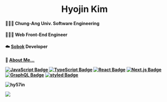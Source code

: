 <h1 align="center">Hyojin Kim</h1>
<p align="left">
<h4>👩🏻‍🎓 Chung-Ang Univ. Software Engineering</h4>
<h4>👩🏻‍💻 Web Front-End Engineer</h4>
<h4>☁️ <a href="https://sobok.vercel.app">Sobok</a> Developer </h4>
<h4>🌟 <a href="https://www.notion.so/gwsyl22/RESUME-5e3b7a5a6daa4e9bacec8e9d2808aef3">About Me...</a>
<!--   | <a href="https://hyojinkim-protfolio.vercel.app/">WEBSITE</a></h4> -->

</p>

<p align="left">
<a href="https://javascript.info/" rel="nofollow"><img src="https://camo.githubusercontent.com/318695bb8bb3f74e026bb85d3b3a94aaf489017986ea5384d10a789617ec00ed/68747470733a2f2f696d672e736869656c64732e696f2f62616467652f4a6176615363726970742d4637444631453f7374796c653d666c61742d737175617265266c6f676f3d4a617661536372697074266c6f676f436f6c6f723d7768697465" alt="JavaScript Badge" data-canonical-src="https://img.shields.io/badge/JavaScript-F7DF1E?style=flat-square&amp;logo=JavaScript&amp;logoColor=white" style="max-width:100%;"></a>
<a href="https://www.typescriptlang.org/" rel="nofollow"><img src="https://camo.githubusercontent.com/78da7b72de707b836ec486ba2bfafa388fe0ee36e585053de139fa1dc1ddb1cc/68747470733a2f2f696d672e736869656c64732e696f2f62616467652f547970657363726970742d3233354139373f7374796c653d666c61742d737175617265266c6f676f3d54797065736372697074266c6f676f436f6c6f723d7768697465" alt="TypeScript Badge" data-canonical-src="https://img.shields.io/badge/Typescript-235A97?style=flat-square&amp;logo=Typescript&amp;logoColor=white" style="max-width:100%;"></a>
<a href="https://reactjs.org/" rel="nofollow"><img src="https://camo.githubusercontent.com/494b0f23952229478851f520adfe3e140e629a5f0423e7c9d6c333ed88be65a0/68747470733a2f2f696d672e736869656c64732e696f2f62616467652f52656163742d3631444146423f7374796c653d666c61742d737175617265266c6f676f3d5265616374266c6f676f436f6c6f723d7768697465" alt="React Badge" data-canonical-src="https://im.shields.io/badge/React-61DAFB?style=flat-square&amp;logo=React&amp;logoColor=white" style="max-width:100%;"></a>
<a href="https://nextjs.org/" rel="nofollow"><img src="https://camo.githubusercontent.com/6f92e0ae4b60ea797a4256f34381cca3d2182895900bc016e71389ad101dbc40/68747470733a2f2f696d672e736869656c64732e696f2f62616467652f4e6578742e6a732d3030303030303f7374796c653d666c61742d737175617265266c6f676f3d6e6578742e6a73266c6f676f436f6c6f723d7768697465" alt="Next.js Badge" data-canonical-src="https://img.shields.io/badge/Next.js-000000?style=flat-square&amp;logo=next.js&amp;logoColor=white" style="max-width:100%;"></a>
<a href="https://graphql.org/" rel="nofollow"><img src="https://camo.githubusercontent.com/1e5912ebe4b729b0c3f0838d3f8e54183373994da1b7640e58367184a4d2845d/68747470733a2f2f696d672e736869656c64732e696f2f62616467652f4772617068514c2d4531303039383f7374796c653d666c61742d737175617265266c6f676f3d4772617068514c266c6f676f436f6c6f723d7768697465" alt="GraphQL Badge" data-canonical-src="https://img.shields.io/badge/GraphQL-E10098?style=flat-square&amp;logo=GraphQL&amp;logoColor=white" style="max-width:100%;"></a>
<a href="https://styled-components.com/" rel="nofollow"><img src="https://camo.githubusercontent.com/3098687a54cb06eabc2eccbb057c175024298507d9013d056e99e0d51fe9f2fa/68747470733a2f2f696d672e736869656c64732e696f2f62616467652f5374796c65642d4442373039333f7374796c653d666c61742d737175617265266c6f676f3d7374796c65642d636f6d706f6e656e7473266c6f676f436f6c6f723d7768697465" alt="styled Badge" data-canonical-src="https://img.shields.io/badge/Styled-DB7093?style=flat-square&amp;logo=styled-components&amp;logoColor=white" style="max-width:100%;"></a>
</p>

<p><img align="center" src="https://github-readme-stats.vercel.app/api?username=hy57in&show_icons=true&locale=en" alt="hy57in" /></p>
<a href="https://hits.seeyoufarm.com"><img src="https://hits.seeyoufarm.com/api/count/incr/badge.svg?url=https%3A%2F%2Fgithub.com%2Fhy57in&count_bg=%23FF9A87&title_bg=%23555555&icon=&icon_color=%23E7E7E7&title=hits&edge_flat=true"/></a>
